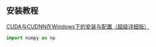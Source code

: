 ## 安装教程
[CUDA与CUDNN在Windows下的安装与配置（超级详细版）](https://blog.csdn.net/YYDS_WV/article/details/137825313)
```python
import numpy as np
```